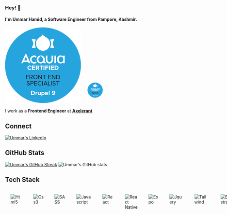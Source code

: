 ### Hey! 👋

#### I'm **Ummar Hamid**, a Software Engineer from Pampore, Kashmir.
![Alt text](/Acquia_Drupal_9_FrontEnd.png)
<img src="Acquia_Drupal_9_FrontEnd.png" alt="Html5" title="Html5" width="50px" style="margin: 18px;">

I work as a **Frontend Engineer** at **[Axelerant](https://www.axelerant.com)**

Connect
-------
[![Ummar's LinkedIn](https://img.shields.io/badge/linkedin-%230077B5.svg?&style=for-the-badge&logo=linkedin&logoColor=white)](https://www.linkedin.com/in/ummar34)


GitHub Stats
------------

[![Ummar's GitHub Streak](https://github-readme-streak-stats.herokuapp.com?user=UmmarHamid&theme=dark)](https://git.io/streak-stats)
![Ummar's GitHub stats](https://github-readme-stats.vercel.app/api?username=UmmarHamid&show_icons=true&theme=dark)



Tech Stack
----------

<p style="display: flex; width: 100%">
    <img src="https://icongr.am/devicon/html5-original.svg?size=96&color=currentColor" alt="Html5" title="Html5" width="50px" style="margin: 18px;">
    <img src="https://icongr.am/devicon/css3-original.svg?size=96&color=currentColor" alt="Css3" title="Css3" width="50px" style="margin: 18px;">
    <img src="https://cdn.jsdelivr.net/gh/devicons/devicon/icons/sass/sass-original.svg" alt="SASS" title="SASS" width="50px" style="margin: 18px;">
    <img src="https://icongr.am/devicon/javascript-original.svg?size=96&color=currentColor" alt="Javascript" title="Javascript" width="50px" style="margin: 18px;">
    <img src="https://icongr.am/devicon/react-original.svg?size=96&color=currentColor" alt="React" title="React" width="50px" style="margin: 18px;">
    <img src="https://afaan.dev/assets/react-native.svg" alt="React Native" title="React Native" width="50px" style="margin: 18px;">
    <img src="https://afaan.dev/assets/expo.svg" alt="Expo" title="Expo" width="50px" style="margin: 18px;">
    <img src="https://icongr.am/devicon/jquery-original.svg?size=96&color=currentColor" alt="Jquery" title="Jquery" width="50px" style="margin: 18px;">
    <img src="https://cdn.jsdelivr.net/gh/devicons/devicon/icons/tailwindcss/tailwindcss-plain.svg" alt="Tailwind" title="Tailwind" width="50px" style="margin: 18px;">
    <img src="https://icongr.am/devicon/bootstrap-plain.svg?size=96&color=7952b3" alt="Bootstrap" title="Bootstrap" width="50px" style="margin: 18px;">
    <img src="https://icongr.am/devicon/typescript-original.svg?size=96&color=currentColor" alt="Typescript" title="Typescript" width="50px" style="margin: 18px;">
    <img src="https://cdn.jsdelivr.net/gh/devicons/devicon/icons/firebase/firebase-plain.svg" alt="Firebase" title="Firebase" width="50px" style="margin: 18px;">
    <img src="https://icongr.am/devicon/git-original.svg?size=96&color=currentColor" alt="Git" title="Git" width="50px" style="margin: 18px;">
    <img src="https://icongr.am/devicon/github-original.svg?size=96&color=currentColor" alt="Github" title="Github" width="50px" style="margin: 18px;">
    <img src="https://icongr.am/devicon/gitlab-original.svg?size=96&color=currentColor" alt="Gitlab" title="Gitlab" width="50px" style="margin: 18px;">
    <img src="https://cdn.jsdelivr.net/gh/devicons/devicon/icons/php/php-plain.svg" alt="PHP" title="PHP" width="50px" style="margin: 18px;">
    <img src="https://cdn.jsdelivr.net/gh/devicons/devicon/icons/composer/composer-original.svg" alt="Composer" title="Composer" width="50px" style="margin: 18px;">
    <img src="https://icongr.am/devicon/laravel-plain.svg?size=96&color=ff2d20" alt="Laravel" title="Laravel" width="50px" style="margin: 18px;">
    <img src="https://cdn.jsdelivr.net/gh/devicons/devicon/icons/wordpress/wordpress-plain.svg" alt="Wordpress" title="Wordpress" width="50px" style="margin: 18px;">
    <img src="https://icongr.am/devicon/mysql-original-wordmark.svg?size=96&color=currentColor" alt="Mysql" title="Mysql" width="50px" style="margin: 18px;">
    <img src="https://cdn.jsdelivr.net/gh/devicons/devicon/icons/linux/linux-original.svg" alt="Linux" title="Linux" width="50px" style="margin: 18px;">
    <img src="https://icongr.am/devicon/windows8-original.svg?size=96&color=currentColor" alt="Windows8" title="Windows8" width="50px" style="margin: 18px;">
    <img src="https://icongr.am/devicon/apple-original.svg?size=96&color=currentColor" alt="Apple" title="Apple" width="50px" style="margin: 18px;">
    <img src="https://icongr.am/devicon/android-original.svg?size=96&color=currentColor" alt="Android" title="Android" width="50px" style="margin: 18px;">
    <img src="https://icongr.am/devicon/docker-original.svg?size=96&color=currentColor" alt="Docker" title="Docker" width="50px" style="margin: 18px;">
>
  <img src="https://icongr.am/devicon/trello-plain.svg?size=96&color=026aa7" alt="Trello" title="Trello" width="50px" style="margin: 18px;">
  <img src="https://cdn.jsdelivr.net/gh/devicons/devicon/icons/figma/figma-original.svg" alt="Figma" title="Figma" width="50px" style="margin: 18px;">
    <img src="https://cdn.jsdelivr.net/gh/devicons/devicon/icons/slack/slack-original.svg" alt="Slack" title="Slack" width="50px" style="margin: 18px;">
</p>
